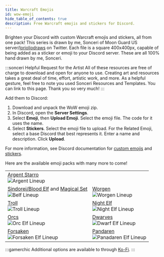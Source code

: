 ```yaml
---
title: Warcraft Emojis
id: wow-emoji
hide_table_of_contents: true
description: Free Warcraft emojis and stickers for Discord.
---
```


Brighten your Discord with custom Warcraft emojis and stickers, all from one pack! This series is drawn by me, Sonceri of Moon Guard US server/[lorioliodraws](https://twitter.com/lorioliodraws) on Twitter. Each file is a square 400x400px, capable of being added as a sticker or emoji to your Discord server. These are all 100% hand drawn by me, Sonceri.

:::sonceri Helpful Request for the Artist
All of these resources are free of charge to download and open for anyone to use. Creating art and resources takes a great deal of time, effort, artistic work, and more. As a helpful gesture, feel free to note you used Sonceri Resources and Templates. You can link to this page. Thank you so very much! 
:::

Add them to Discord:

1. Download and unpack the WoW emoji zip.
1. In Discord, open the **Server Settings**.
1. Select **Emoji**, then **Upload Emoji**. Select the emoji file. The code for it uses the name.
1. Select **Stickers**. Select the emoji file to upload. For the Related Emoji, select a base Discord that best represents it. Enter a name and description. Click **Upload**.

For more information, see Discord documentation for [custom emojis](https://support.discord.com/hc/en-us/articles/360036479811-Custom-Emojis) and [stickers](https://support.discord.com/hc/en-us/articles/4403089981975-Managing-Custom-Stickers-FAQ).

Here are the available emoji packs with many more to come!

<div class="info-plainer">

|  |  |
| -- | -- |
| [Argent Starro](/files/argent-starro.zip) <br/>![Argent Lineup](/img/resources/emoji/argent-lineup.png)  |  |
| [Sindorei/Blood Elf](/files/belf-emojis.zip) and [Magical Set](/files/belf-magic.zip)<br/>![Belf Lineup](/img/resources/emoji/belf-lineup.png)  | [Worgen](/files/worgen-emojis.zip)<br/>![Worgen Lineup](/img/resources/emoji/worgen-lineup.png) |
| [Troll](/files/troll-emojis.zip)<br/>![Troll Lineup](/img/resources/emoji/troll-lineup.png) | [Night Elf](/files/nelf-emojis.zip)<br/>![Night Elf Lineup](/img/resources/emoji/nelf-lineup.png) |
| [Orcs](/files/orc-emojis.zip)<br/>![Orc Elf Lineup](/img/resources/emoji/orc-lineup.png) | [Dwarves](/files/dwarf-emojis.zip)<br/>![Dwarf Elf Lineup](/img/resources/emoji/dwarf-lineup.png) |
| [Forsaken](/files/forsaken-emojis.zip)<br/>![Forsaken Elf Lineup](/img/resources/emoji/forsaken-lineup.png) | [Pandaren](/files/pandaren-emojis.zip)<br/>![Panadaren Elf Lineup](/img/resources/emoji/pandaren-lineup.png) |

</div>

:::gamerchic
Additional options are available to through [Ko-Fi](https://ko-fi.com/sonceriart/shop).
:::
